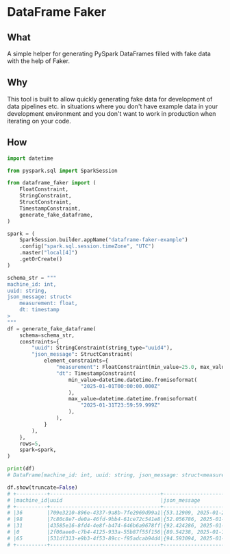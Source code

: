 # DataFrame Faker

## What

A simple helper for generating PySpark DataFrames filled with fake data with the help of Faker.

## Why

This tool is built to allow quickly generating fake data for development of data pipelines etc. in situations where you don't have example data in your development environment and you don't want to work in production when iterating on your code.

## How

```python
import datetime

from pyspark.sql import SparkSession

from dataframe_faker import (
    FloatConstraint,
    StringConstraint,
    StructConstraint,
    TimestampConstraint,
    generate_fake_dataframe,
)

spark = (
    SparkSession.builder.appName("dataframe-faker-example")
    .config("spark.sql.session.timeZone", "UTC")
    .master("local[4]")
    .getOrCreate()
)

schema_str = """
machine_id: int,
uuid: string,
json_message: struct<
    measurement: float,
    dt: timestamp
>
"""
df = generate_fake_dataframe(
    schema=schema_str,
    constraints={
        "uuid": StringConstraint(string_type="uuid4"),
        "json_message": StructConstraint(
            element_constraints={
                "measurement": FloatConstraint(min_value=25.0, max_value=100.0),
                "dt": TimestampConstraint(
                    min_value=datetime.datetime.fromisoformat(
                        "2025-01-01T00:00:00.000Z"
                    ),
                    max_value=datetime.datetime.fromisoformat(
                        "2025-01-31T23:59:59.999Z"
                    ),
                ),
            }
        ),
    },
    rows=5,
    spark=spark,
)

print(df)
# DataFrame[machine_id: int, uuid: string, json_message: struct<measurement:float,dt:timestamp>]

df.show(truncate=False)
# +----------+------------------------------------+---------------------------------------+
# |machine_id|uuid                                |json_message                           |
# +----------+------------------------------------+---------------------------------------+
# |36        |709e3210-896e-4337-9a8b-7fe2969d99a1|{53.12909, 2025-01-23 21:57:47.177554} |
# |98        |7c80c8e7-de0a-46fd-9bb4-61ce72c541e8|{52.056786, 2025-01-08 21:24:30.353171}|
# |31        |43585e16-8fd4-4e8f-b474-646b6a9678ff|{92.424286, 2025-01-02 21:55:08.503093}|
# |0         |2f00aee0-c7b4-4125-933a-55b87f55f156|{80.54238, 2025-01-10 06:57:59.352183} |
# |65        |531df313-e9b3-4f53-89cc-f95adcab94d4|{94.593094, 2025-01-07 03:56:48.097414}|
# +----------+------------------------------------+---------------------------------------+
```
